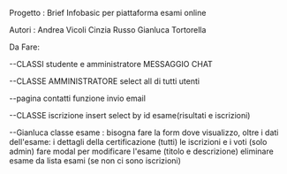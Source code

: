 Progetto :
Brief Infobasic per piattaforma esami online

Autori :
Andrea Vicoli
Cinzia Russo
Gianluca Tortorella

Da Fare:

--CLASSI studente e amministratore
MESSAGGIO
CHAT

--CLASSE AMMINISTRATORE
select all di tutti utenti

--pagina contatti
funzione invio email

--CLASSE iscrizione 
insert
select by id esame(risultati e iscrizioni)

--Gianluca
classe esame : bisogna fare la form dove visualizzo, oltre i dati dell'esame:
               i dettagli della certificazione (tutti)
               le iscrizioni e i voti (solo admin)
               fare modal per modificare l'esame (titolo e descrizione)
               eliminare esame da lista esami (se non ci sono iscrizioni)